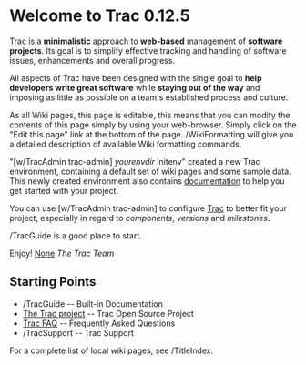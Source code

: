 Welcome to Trac 0.12.5 
=======================
Trac is a **minimalistic** approach to **web-based** management of
**software projects**. Its goal is to simplify effective tracking and handling of software issues, enhancements and overall progress.

All aspects of Trac have been designed with the single goal to 
**help developers write great software** while **staying out of the way**
and imposing as little as possible on a team's established process and
culture.

As all Wiki pages, this page is editable, this means that you can
modify the contents of this page simply by using your
web-browser. Simply click on the "Edit this page" link at the bottom
of the page. /WikiFormatting will give you a detailed description of
available Wiki formatting commands.

"[w/TracAdmin trac-admin] *yourenvdir* initenv" created
a new Trac environment, containing a default set of wiki pages and some sample
data. This newly created environment also contains 
[documentation](//TracGuide) to help you get started with your project.

You can use [w/TracAdmin trac-admin] to configure
[Trac](http://trac.edgewall.org/) to better fit your project, especially in
regard to *components*, *versions* and *milestones*. 


/TracGuide is a good place to start.

Enjoy! [None](BR)
*The Trac Team*

Starting Points 
----------------
 * /TracGuide --  Built-in Documentation
 * [The Trac project](http://trac.edgewall.org/) -- Trac Open Source Project
 * [Trac FAQ](http://trac.edgewall.org/wiki///TracFaq) -- Frequently Asked Questions
 * /TracSupport --  Trac Support

For a complete list of local wiki pages, see /TitleIndex.
